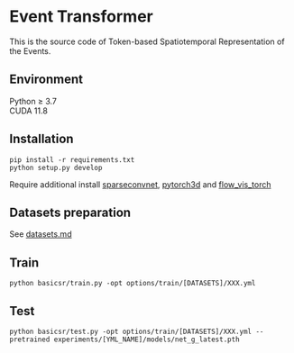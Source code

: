 # Event Transformer

This is the source code of Token-based Spatiotemporal Representation of the Events.

## Environment
Python ≥ 3.7 \
CUDA 11.8

## Installation
```
pip install -r requirements.txt
python setup.py develop
```
Require additional install [sparseconvnet](https://github.com/facebookresearch/SparseConvNet), [pytorch3d](https://github.com/facebookresearch/pytorch3d/blob/main/INSTALL.md) and [flow_vis_torch](https://github.com/ChristophReich1996/Optical-Flow-Visualization-PyTorch)

## Datasets preparation
See [datasets.md](./datasets/datasets.md)

## Train
```
python basicsr/train.py -opt options/train/[DATASETS]/XXX.yml
```

## Test 
```
python basicsr/test.py -opt options/train/[DATASETS]/XXX.yml --pretrained experiments/[YML_NAME]/models/net_g_latest.pth
```

